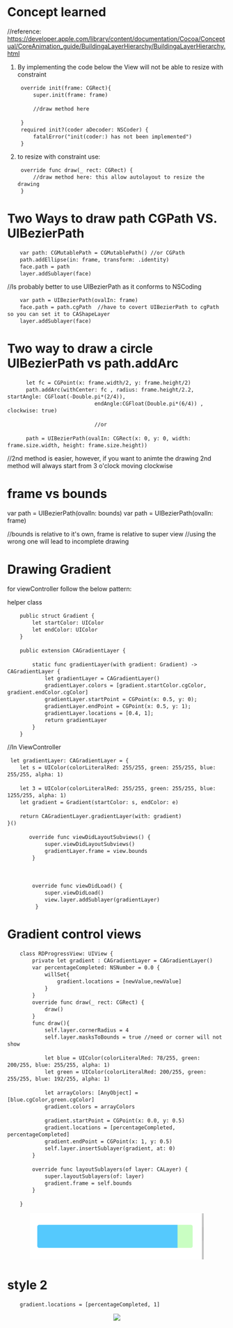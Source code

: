 # Concept learned

//reference: https://developer.apple.com/library/content/documentation/Cocoa/Conceptual/CoreAnimation_guide/BuildingaLayerHierarchy/BuildingaLayerHierarchy.html

1. By implementing the code below the View will not be able to resize with constraint

        override init(frame: CGRect){
            super.init(frame: frame)
            
            //draw method here
            
        }
        required init?(coder aDecoder: NSCoder) {
            fatalError("init(coder:) has not been implemented")
        }
        
        
2. to resize with constraint use:

        override func draw(_ rect: CGRect) {
            //draw method here: this allow autolayout to resize the drawing
        }
# Two Ways to draw path CGPath VS. UIBezierPath

        var path: CGMutablePath = CGMutablePath() //or CGPath
        path.addEllipse(in: frame, transform: .identity)
        face.path = path  
        layer.addSublayer(face)
       
   //Is probably better to use UIBezierPath as it conforms to NSCoding
   
        var path = UIBezierPath(ovalIn: frame)
        face.path = path.cgPath  //have to covert UIBezierPath to cgPath so you can set it to CAShapeLayer
        layer.addSublayer(face)
        
        
# Two way to draw a circle UIBezierPath vs path.addArc       

          let fc = CGPoint(x: frame.width/2, y: frame.height/2)
          path.addArc(withCenter: fc , radius: frame.height/2.2, startAngle: CGFloat(-Double.pi*(2/4)),         
                                endAngle:CGFloat(Double.pi*(6/4)) , clockwise: true)
                                
                                //or
        
          path = UIBezierPath(ovalIn: CGRect(x: 0, y: 0, width: frame.size.width, height: frame.size.height))
          
          
//2nd method is easier, however, if you want to animte the drawing 2nd method will always start from 3 o'clock moving clockwise



# frame vs bounds

 var path = UIBezierPath(ovalIn: bounds)
 var path = UIBezierPath(ovalIn: frame)
 
 //bounds is relative to it's own, frame is relative to super view
 //using the wrong one will lead to incomplete drawing



# Drawing Gradient 

for viewController follow the below pattern:

helper class

        public struct Gradient {
            let startColor: UIColor
            let endColor: UIColor
        }

        public extension CAGradientLayer {

            static func gradientLayer(with gradient: Gradient) -> CAGradientLayer {
                let gradientLayer = CAGradientLayer()
                gradientLayer.colors = [gradient.startColor.cgColor, gradient.endColor.cgColor]
                gradientLayer.startPoint = CGPoint(x: 0.5, y: 0);
                gradientLayer.endPoint = CGPoint(x: 0.5, y: 1);
                gradientLayer.locations = [0.4, 1];
                return gradientLayer
            }
        }


//In ViewController


     let gradientLayer: CAGradientLayer = {
        let s = UIColor(colorLiteralRed: 255/255, green: 255/255, blue: 255/255, alpha: 1)
        
        let 3 = UIColor(colorLiteralRed: 255/255, green: 255/255, blue: 1255/255, alpha: 1)
        let gradient = Gradient(startColor: s, endColor: e)
        
        return CAGradientLayer.gradientLayer(with: gradient)
    }()

           override func viewDidLayoutSubviews() {
                super.viewDidLayoutSubviews()
                gradientLayer.frame = view.bounds
            }



            override func viewDidLoad() {
                super.viewDidLoad()
                view.layer.addSublayer(gradientLayer)
             }
             

# Gradient control views

        class RDProgressView: UIView {
            private let gradient : CAGradientLayer = CAGradientLayer()
            var percentageCompleted: NSNumber = 0.0 {
                willSet{
                    gradient.locations = [newValue,newValue]
                }
            }
            override func draw(_ rect: CGRect) {
                draw()
            }
            func draw(){
                self.layer.cornerRadius = 4
                self.layer.masksToBounds = true //need or corner will not show

                let blue = UIColor(colorLiteralRed: 78/255, green: 200/255, blue: 255/255, alpha: 1)
                let green = UIColor(colorLiteralRed: 200/255, green: 255/255, blue: 192/255, alpha: 1)
                
                let arrayColors: [AnyObject] = [blue.cgColor,green.cgColor]
                gradient.colors = arrayColors
                
                gradient.startPoint = CGPoint(x: 0.0, y: 0.5)
                gradient.locations = [percentageCompleted, percentageCompleted]
                gradient.endPoint = CGPoint(x: 1, y: 0.5)
                self.layer.insertSublayer(gradient, at: 0)
            }

            override func layoutSublayers(of layer: CALayer) {
                super.layoutSublayers(of: layer)
                gradient.frame = self.bounds
            }

        }
        
        
<p align="center">
  <img src= "https://github.com/ericyu423/MasterOneConceptPerDay/blob/master/drawingAndAnimating/bi.png" width="400"/>  
  
  
</p>
        
        
        
 # style 2
 
        gradient.locations = [percentageCompleted, 1]
        
<p align="center">
  <img src= "https://github.com/ericyu423/MasterOneConceptPerDay/blob/master/drawingAndAnimating/bi.pngtrue.png" width="400"/>
</p>
 
 

